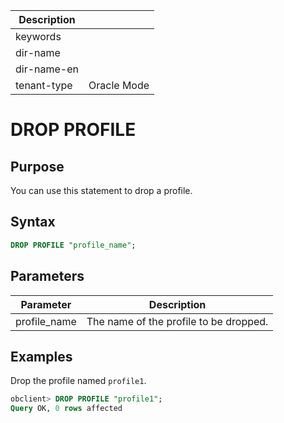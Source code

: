 | Description   |                 |
|---------------|-----------------|
| keywords      |                 |
| dir-name      |                 |
| dir-name-en   |                 |
| tenant-type   | Oracle Mode     |

# DROP PROFILE

## Purpose

You can use this statement to drop a profile.

## Syntax

```sql
DROP PROFILE "profile_name";
```

## Parameters

| Parameter | Description |
|--------------|----------------|
| profile_name | The name of the profile to be dropped.  |

## Examples

Drop the profile named `profile1`.

```sql
obclient> DROP PROFILE "profile1";
Query OK, 0 rows affected
```
